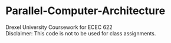 # Parallel-Computer-Architecture
Drexel University Coursework for ECEC 622    
Disclaimer: This code is not to be used for class assignments.
